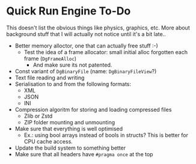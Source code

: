 # Quick Run Engine To-Do

This doesn't list the obvious things like physics, graphics, etc. More about background stuff that I will actually not notice until it's a bit late..

 * Better memory alloctor, one that can actually free stuff :-)
   * Test the idea of a frame allocator: small initial alloc forgotten each frame (`DgFrameAlloc`)
     * And make sure its not patented.
 * Const variant of `DgBinaryFile` (name: `DgBinaryFileView`?)
 * Text file reading and writing
 * Serialisation to and from the following formats:
   * XML
   * JSON
   * INI
 * Compression algoritm for storing and loading compressed files
   * Zlib or Zstd
   * ZIP folder mounting and unmounting
 * Make sure that everything is well optimised 
   * Ex.: using bool arrays instead of bools in structs? This is better for CPU cache access.
 * Update the build system to something better
 * Make sure that all headers have `#pragma once` at the top
